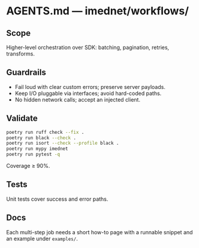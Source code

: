 # AGENTS.md — imednet/workflows/

## Scope
Higher-level orchestration over SDK: batching, pagination, retries, transforms.

## Guardrails
- Fail loud with clear custom errors; preserve server payloads.
- Keep I/O pluggable via interfaces; avoid hard-coded paths.
- No hidden network calls; accept an injected client.

## Validate
```bash
poetry run ruff check --fix .
poetry run black --check .
poetry run isort --check --profile black .
poetry run mypy imednet
poetry run pytest -q
```
Coverage ≥ 90%.

## Tests
Unit tests cover success and error paths.

## Docs
Each multi-step job needs a short how-to page with a runnable snippet and an
example under `examples/`.
